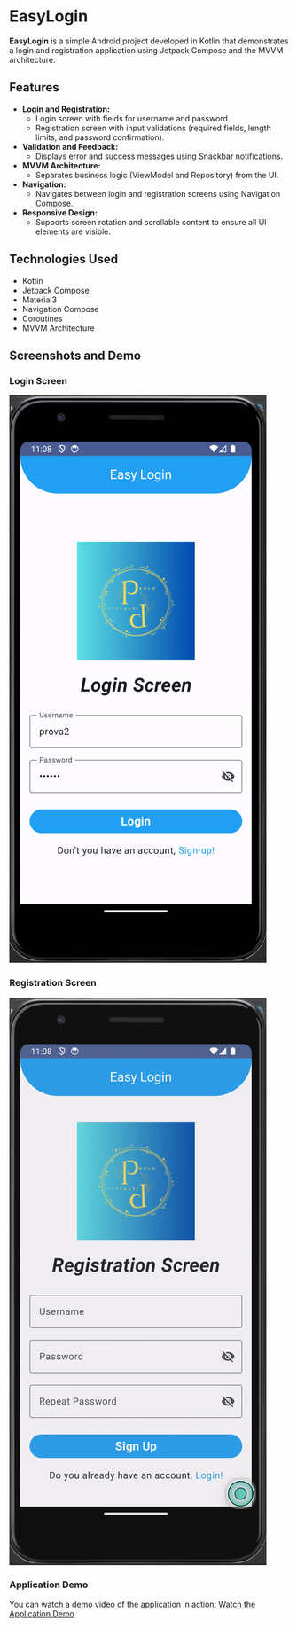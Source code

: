 # EasyLogin

**EasyLogin** is a simple Android project developed in Kotlin that demonstrates a login and registration application using Jetpack Compose and the MVVM architecture.

## Features

- **Login and Registration:**
    - Login screen with fields for username and password.
    - Registration screen with input validations (required fields, length limits, and password confirmation).
- **Validation and Feedback:**
    - Displays error and success messages using Snackbar notifications.
- **MVVM Architecture:**
    - Separates business logic (ViewModel and Repository) from the UI.
- **Navigation:**
    - Navigates between login and registration screens using Navigation Compose.
- **Responsive Design:**
    - Supports screen rotation and scrollable content to ensure all UI elements are visible.

## Technologies Used

- Kotlin
- Jetpack Compose
- Material3
- Navigation Compose
- Coroutines
- MVVM Architecture

## Screenshots and Demo

### Login Screen
![Login View](images/LoginView.png)

### Registration Screen
![Registration View](images/RegistrationView.png)

### Application Demo
You can watch a demo video of the application in action:
[Watch the Application Demo](images/ApplicationView.mov)

